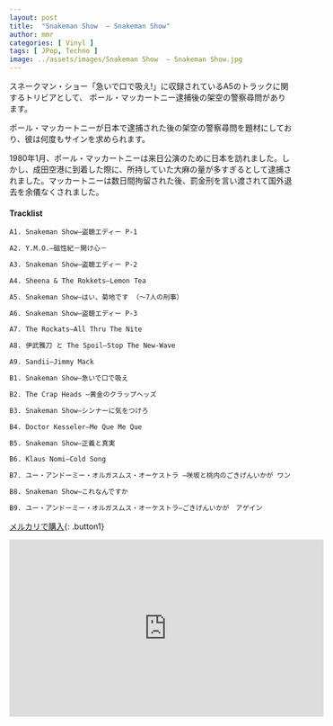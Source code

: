 ```yaml
---
layout: post
title:  "Snakeman Show  – Snakeman Show"
author: mmr
categories: [ Vinyl ]
tags: [ JPop, Techno ]
image: ../assets/images/Snakeman Show  – Snakeman Show.jpg
---
```


スネークマン・ショー「急いで口で吸え!」に収録されているA5のトラックに関するトリビアとして、
ポール・マッカートニー逮捕後の架空の警察尋問があります。

ポール・マッカートニーが日本で逮捕された後の架空の警察尋問を題材にしており、彼は何度もサインを求められます。

1980年1月、ポール・マッカートニーは来日公演のために日本を訪れました。しかし、成田空港に到着した際に、所持していた大麻の量が多すぎるとして逮捕されました。マッカートニーは数日間拘留された後、罰金刑を言い渡されて国外退去を余儀なくされました。

#### Tracklist
```md
A1. Snakeman Show–盗聴エディー P-1

A2. Y.M.O.–磁性紀－開け心－

A3. Snakeman Show–盗聴エディー P-2

A4. Sheena & The Rokkets–Lemon Tea

A5. Snakeman Show–はい、菊地です （～7人の刑事）

A6. Snakeman Show–盗聴エディー P-3

A7. The Rockats–All Thru The Nite

A8. 伊武雅刀 と The Spoil–Stop The New-Wave

A9. Sandii–Jimmy Mack

B1. Snakeman Show–急いで口で吸え

B2. The Crap Heads –黄金のクラップヘッズ

B3. Snakeman Show–シンナーに気をつけろ

B4. Doctor Kesseler–Me Que Me Que

B5. Snakeman Show–正義と真実

B6. Klaus Nomi–Cold Song

B7. ユー・アンドーミー・オルガスムス・オーケストラ –咲坂と桃内のごきげんいかが ワン・ツゥ・スリー

B8. Snakeman Show–これなんですか

B9. ユー・アンドーミー・オルガスムス・オーケストラ–ごきげんいかが　アゲイン
```


[メルカリで購入](https://jp.mercari.com/item/m52075146964?afid=6142608987){: .button1}

<iframe width="560" height="315" src="https://www.youtube.com/embed/rZa6IHtxtCg?si=LjMvttUPLWDdvhtc" title="YouTube video player" frameborder="0" allow="accelerometer; autoplay; clipboard-write; encrypted-media; gyroscope; picture-in-picture; web-share" referrerpolicy="strict-origin-when-cross-origin" allowfullscreen></iframe>